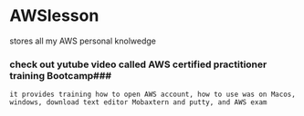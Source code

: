 # AWSlesson
stores all my AWS personal knolwedge
### check out yutube video called AWS certified practitioner training Bootcamp###
```it provides training how to open AWS account, how to use was on Macos, windows, download text editor Mobaxtern and putty, and AWS exam```
